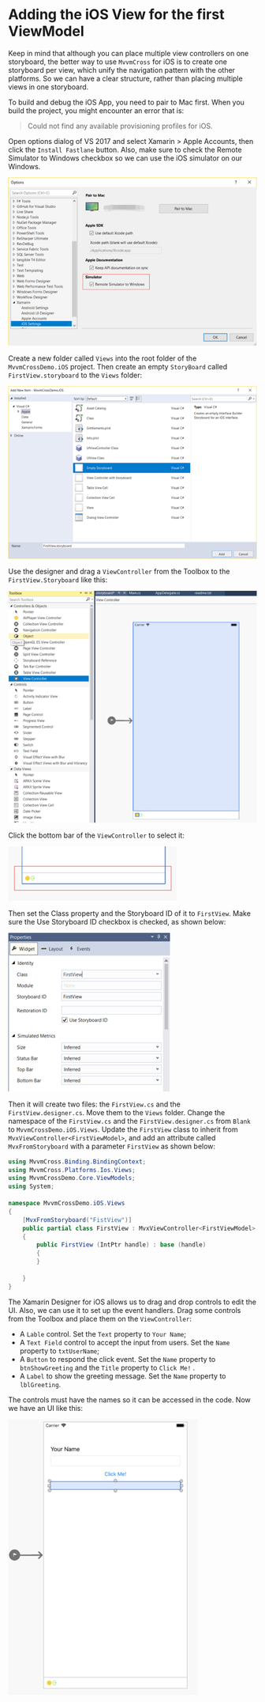 # Adding the iOS View for the first ViewModel

Keep in mind that although you can place multiple view controllers on one storyboard, the better way to use `MvvmCross` for iOS is to create one storyboard per view, which unify the navigation pattern with the other platforms. So we can have a clear structure, rather than placing multiple views in one storyboard.

To build and debug the iOS App, you need to pair to Mac first. When you build the project, you might encounter an error that is:

> Could not find any available provisioning profiles for iOS.

Open options dialog of VS 2017 and select Xamarin &gt; Apple Accounts, then click the `Install Fastlane` button. Also, make sure to check the Remote Simulator to Windows checkbox so we can use the iOS simulator on our Windows.

![](../../.gitbook/assets/image%20%2817%29.png)

Create a new folder called `Views` into the root folder of the `MvvmCrossDemo.iOS` project. Then create an empty `StoryBoard` called `FirstView.storyboard` to the `Views` folder:

![](../../.gitbook/assets/image%20%285%29.png)

Use the designer and drag a `ViewController` from the Toolbox to the  `FirstView.Storyboard` like this:

![](../../.gitbook/assets/image%20%288%29.png)

Click the bottom bar of the `ViewController` to select it:

![](../../.gitbook/assets/image%20%2854%29.png)

Then set the Class property and the Storyboard ID of it to `FirstView`. Make sure the Use Storyboard ID checkbox is checked, as shown below:

![](../../.gitbook/assets/image%20%2827%29.png)

Then it will create two files: the `FirstView.cs` and the `FirstView.designer.cs`. Move them to the `Views` folder. Change the namespace of the `FirstView.cs`  and the `FirstView.designer.cs` from `Blank` to `MvvmCrossDemo.iOS.Views`. Update the `FirstView` class to inherit from `MvxViewController<FirstViewModel>`, and add an attribute called `MvxFromStoryboard` with a parameter `FirstView` as shown below:

```csharp
using MvvmCross.Binding.BindingContext;
using MvvmCross.Platforms.Ios.Views;
using MvvmCrossDemo.Core.ViewModels;
using System;

namespace MvvmCrossDemo.iOS.Views
{
    [MvxFromStoryboard("FistView")]
    public partial class FirstView : MvxViewController<FirstViewModel>
    {
        public FirstView (IntPtr handle) : base (handle)
        {
        }

    }
}
```

The Xamarin Designer for iOS allows us to drag and drop controls to edit the UI. Also, we can use it to set up the event handlers. Drag some controls from the Toolbox and place them on the `ViewController`:

* A `Lable` control. Set the `Text` property to `Your Name`; 
* A `Text Field` control to accept the input from users. Set the `Name` property to `txtUserName`; 
* A `Button` to respond the click event. Set the `Name` property to `btnShowGreeting` and the `Title` property to `Click Me!` .
* A `Label` to show the greeting message. Set the `Name` property to `lblGreeting`.

The controls must have the names so it can be accessed in the code. Now we have an UI like this:

![](../../.gitbook/assets/image%20%2841%29.png)

